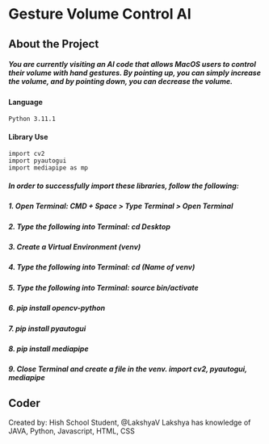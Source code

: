 # Gesture Volume Control AI

## About the Project
##### You are currently visiting an AI code that allows MacOS users to control their volume with hand gestures. By pointing up, you can simply increase the volume, and by pointing down, you can decrease the volume.

#### Language
    Python 3.11.1

#### Library Use
    import cv2
    import pyautogui
    import mediapipe as mp

##### In order to successfully import these libraries, follow the following:

##### 1. Open Terminal: CMD + Space > Type Terminal > Open Terminal
##### 2. Type the following into Terminal: cd Desktop
##### 3. Create a Virtual Environment (venv)
##### 4. Type the following into Terminal: cd (Name of venv)
##### 5. Type the following into Terminal: source bin/activate
##### 6. pip install opencv-python
##### 7. pip install pyautogui
##### 8. pip install mediapipe
##### 9. Close Terminal and create a file in the venv. import cv2, pyautogui, mediapipe

## Coder
Created by: Hish School Student, @LakshyaV
Lakshya has knowledge of JAVA, Python, Javascript, HTML, CSS
